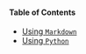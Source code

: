 #### Table of Contents

* [Using <code>Markdown</code>](../programming/using-markdown/using-markdown.md)
* [Using <code>Python</code>](../programming/using-python/using-python.md)
